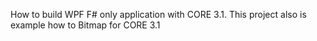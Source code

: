 How to build WPF F#   only application with CORE 3.1.
This project also is example how to Bitmap for CORE 3.1

